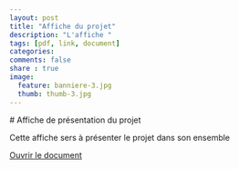 ```yaml
---
layout: post
title: "Affiche du projet"
description: "L'affiche "
tags: [pdf, link, document]
categories:
comments: false
share : true
image: 
  feature: banniere-3.jpg
  thumb: thumb-3.jpg
---
```

# Affiche de présentation du projet

Cette affiche sers à présenter le projet dans son ensemble

<div markdown="0"><a href="/assets/affiche-du-projet.pdf" class="btn">Ouvrir le document</a></div>